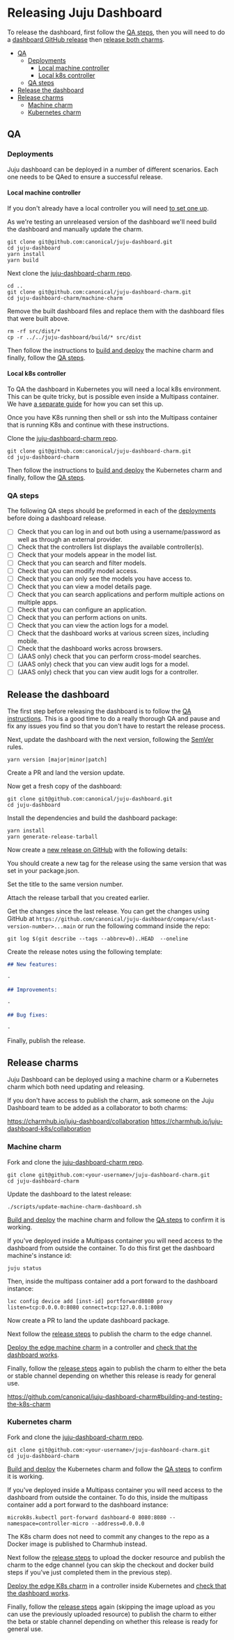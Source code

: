 # Releasing Juju Dashboard

To release the dashboard, first follow the [QA steps](#qa-steps), then you will
need to do a [dashboard GitHub release](#release-the-dashboard) then [release both
charms](#release-charms).

- [QA](#qa)
  - [Deployments](#deployments)
    - [Local machine controller](#local-machine-controller)
    - [Local k8s controller](#local-k8s-controller)
  - [QA steps](#qa-steps)
- [Release the dashboard](#release-the-dashboard)
- [Release charms](#release-charms)
  - [Machine charm](#machine-charm)
  - [Kubernetes charm](#kubernetes-charm)

## QA

### Deployments

Juju dashboard can be deployed in a number of different scenarios. Each one needs
to be QAed to ensure a successful release.

#### Local machine controller

If you don't already have a local controller you will need [to set one up](/HACKING.md#juju-controllers-in-multipass).

As we're testing an unreleased version of the dashboard we'll need build the dashboard and
manually update the charm.

```shell
git clone git@github.com:canonical/juju-dashboard.git
cd juju-dashboard
yarn install
yarn build
```

Next clone the [juju-dashboard-charm
repo](https://github.com/canonical/juju-dashboard-charm).

```shell
cd ..
git clone git@github.com:canonical/juju-dashboard-charm.git
cd juju-dashboard-charm/machine-charm
```

Remove the built dashboard files and replace them with the dashboard files that
were built above.

```shell
rm -rf src/dist/*
cp -r ../../juju-dashboard/build/* src/dist
```

Then follow the instructions to [build and
deploy](https://github.com/canonical/juju-dashboard-charm#building-and-testing-the-machine-charm)
the machine charm and finally, follow the [QA steps](#qa-steps).

#### Local k8s controller

To QA the dashboard in Kubernetes you will need a local k8s environment. This
can be quite tricky, but is possible even inside a Multipass container. We have
[a separate
guide](/docs/multipass-microk8s.md) for how you can set this up.

Once you have K8s running then shell or ssh into the Multipass container that is
running K8s and continue with these instructions.

Clone the [juju-dashboard-charm
repo](https://github.com/canonical/juju-dashboard-charm).

```shell
git clone git@github.com:canonical/juju-dashboard-charm.git
cd juju-dashboard-charm
```

Then follow the instructions to [build and
deploy](https://github.com/canonical/juju-dashboard-charm#building-and-testing-the-k8s-charm)
the Kubernetes charm and finally, follow the [QA steps](#qa-steps).

### QA steps

The following QA steps should be preformed in each of the
[deployments](#deployments) before doing a dashboard release.

- [ ] Check that you can log in and out both using a username/password as well
      as through an external provider.
- [ ] Check that the controllers list displays the available controller(s).
- [ ] Check that your models appear in the model list.
- [ ] Check that you can search and filter models.
- [ ] Check that you can modify model access.
- [ ] Check that you can only see the models you have access to.
- [ ] Check that you can view a model details page.
- [ ] Check that you can search applications and perform multiple actions on
      multiple apps.
- [ ] Check that you can configure an application.
- [ ] Check that you can perform actions on units.
- [ ] Check that you can view the action logs for a model.
- [ ] Check that the dashboard works at various screen sizes, including mobile.
- [ ] Check that the dashboard works across browsers.
- [ ] (JAAS only) check that you can perform cross-model searches.
- [ ] (JAAS only) check that you can view audit logs for a model.
- [ ] (JAAS only) check that you can view audit logs for a controller.

## Release the dashboard

The first step before releasing the dashboard is to follow the [QA
instructions](#qa). This is a good time to do a really thorough QA and pause and fix any issues you
find so that you don't have to restart the release process.

Next, update the dashboard with the next version, following the
[SemVer](https://semver.org/) rules.

```
yarn version [major|minor|patch]
```

Create a PR and land the version update.

Now get a fresh copy of the dashboard:

```shell
git clone git@github.com:canonical/juju-dashboard.git
cd juju-dashboard
```

Install the dependencies and build the dashboard package:

```shell
yarn install
yarn generate-release-tarball
```

Now create a [new release on
GitHub](https://github.com/canonical/juju-dashboard/releases/new) with the
following details:

You should create a new tag for the release using the same version that was
set in your package.json.

Set the title to the same version number.

Attach the release tarball that you created earlier.

Get the changes since the last release. You can get the changes using GitHub at `https://github.com/canonical/juju-dashboard/compare/<last-version-number>...main`
or run the following command inside the repo:

```shell
git log $(git describe --tags --abbrev=0)..HEAD  --oneline
```

Create the release notes using the following template:

```markdown
## New features:

-

## Improvements:

-

## Bug fixes:

-
```

Finally, publish the release.

## Release charms

Juju Dashboard can be deployed using a machine charm or a Kubernetes charm which both
need updating and releasing.

If you don't have access to publish the charm, ask someone on the Juju Dashboard
team to be added as a collaborator to both charms:

https://charmhub.io/juju-dashboard/collaboration
https://charmhub.io/juju-dashboard-k8s/collaboration

### Machine charm

Fork and clone the [juju-dashboard-charm
repo](https://github.com/canonical/juju-dashboard-charm).

```shell
git clone git@github.com:<your-username>/juju-dashboard-charm.git
cd juju-dashboard-charm
```

Update the dashboard to the latest release:

```shell
./scripts/update-machine-charm-dashboard.sh
```

[Build and
deploy](https://github.com/canonical/juju-dashboard-charm#building-and-testing-the-machine-charm)
the machine charm and follow the [QA steps](#qa-steps) to confirm it is working.

If you've deployed inside a Multipass container you will need access to the
dashboard from outside the container. To do this first get the dashboard machine's instance id:

```shell
juju status
```

Then, inside the multipass container add a port forward to the dashboard instance:

```shell
lxc config device add [inst-id] portforward8080 proxy listen=tcp:0.0.0.0:8080 connect=tcp:127.0.0.1:8080
```

Now create a PR to land the update dashboard package.

Next follow the [release
steps](https://github.com/canonical/juju-dashboard-charm#machine-charm) to
publish the charm to the edge channel.

[Deploy the edge machine charm](https://github.com/canonical/juju-dashboard#deploy) in a
controller and [check that the dashboard works](#qa-steps).

Finally, follow the [release
steps](https://github.com/canonical/juju-dashboard-charm#machine-charm) again to
publish the charm to either the beta or stable channel depending on whether this
release is ready for general use.

https://github.com/canonical/juju-dashboard-charm#building-and-testing-the-k8s-charm

### Kubernetes charm

Fork and clone the [juju-dashboard-charm
repo](https://github.com/canonical/juju-dashboard-charm).

```shell
git clone git@github.com:<your-username>/juju-dashboard-charm.git
cd juju-dashboard-charm
```

[Build and
deploy](https://github.com/canonical/juju-dashboard-charm#building-and-testing-the-k8s-charm)
the Kubernetes charm and follow the [QA steps](#qa-steps) to confirm it is working.

If you've deployed inside a Multipass container you will need access to the
dashboard from outside the container. To do this, inside the multipass container
add a port forward to the dashboard instance:

```shell
microk8s.kubectl port-forward dashboard-0 8080:8080 --namespace=controller-micro --address=0.0.0.0
```

The K8s charm does not need to commit any changes to the repo as a
Docker image is published to Charmhub instead.

Next follow the [release
steps](https://github.com/canonical/juju-dashboard-charm#k8s-charm) to
upload the docker resource and publish the charm to the edge channel (you can
skip the checkout and docker build steps if you've just completed them in the
previous step).

[Deploy the edge K8s charm](https://github.com/canonical/juju-dashboard#deploy) in a
controller inside Kubernetes and [check that the dashboard works](#qa-steps).

Finally, follow the [release
steps](https://github.com/canonical/juju-dashboard-charm#k8s-charm) again
(skipping the image upload as you can use the previously uploaded resource) to
publish the charm to either the beta or stable channel depending on whether this
release is ready for general use.
